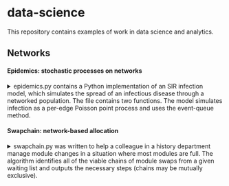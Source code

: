 # data-science #

This repository contains examples of work in data science and analytics.

## Networks ##
#### Epidemics: stochastic processes on networks ####
<details>
<summary>epidemics.py contains a Python implementation of an SIR infection model, which simulates the spread of an infectious disease through a networked population. The file contains two functions. The model simulates infection as a per-edge Poisson point process and uses the event-queue method.
</summary>

The **SIR function** takes arg *G* (a networkx graph object) and kwargs *i_rate* (per-edge infection rate), *r_rate* (recovery rate), *init* (number of initial infections), and *max_time* (maximum time to run the simulation; since SIR models should always reach equilibrium infinite loops should not occur, but this kwarg is included on a belt-and-braces basis).

The **timeshift function** is an auxiliary function which aligns multiple model runs with time = 0 at the specified threshold level of infections. It takes two args and two kwargs. The positional arguments are: *df* (a Pandas dataframe containing model output), and *threshold* (the number of infections to set at time = 0). The two keyword arguments can be ignored if using output from the SIR function. They specify the criterion to which the threshold value relates (*criteria*), and the dataframe column containing the time values (*time*).

Together, these functions allow multiple model runs to be collated and aligned. It is straightforward to then, for example, plot the results:

![Plot of 50 SIR model runs](Epidemics/50_runs.png  "Plot of 50 SIR model runs")
 
</details>

#### Swapchain: network-based allocation ####
<details>
<summary>swapchain.py was written to help a colleague in a history department manage module changes in a situation where most modules are full. The algorithm identifies all of the viable chains of module swaps from a given waiting list and outputs the necessary steps (chains may be mutually exclusive).
</summary>

**Caveat:** This script was written to assist a human coordinator and not to automate the process of module changes. Bi- and trilateral swaps are often possible to identify 'by eye', but longer chains of swaps can be difficult to spot. The script finds chains of swaps, and only within this prioritises students on a first-come, first-served (fcfs) basis. This may not accord with procedural fairness. E.g. a student who has been waiting months and could have a place through a chain of three swaps, could miss out to a student who just joined the waiting list but who would get a place as part of 6 swaps. Weighing 'greatest number' vs fcfs is left to human judgement in accordance with departmental norms, 

**Details:** The script imports the waiting_list.csv from the Data directory, and represents it as a directed multigraph. It then uses NetworkX's *simple cycle* function to identify cycles (which corresponds to chains of viable swaps) and outputs all viable chains of swaps as swapchain.csv in the Data directory, sorted with the longest chains at the top. The data included are synthetic, combining fake student names with real module names. Chains may be (probably are) mutually exclusive. The user should choose one chain, action it, update the waiting list, and then run the script again to identify further viable swaps. 
</details>

